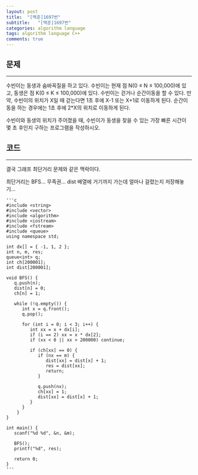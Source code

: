 ```yaml
---
layout: post
title:  "[백준]1697번"
subtitle:   "[백준]1697번"
categories: algorithm language 
tags: algorithm language C++
comments: true
---
```



## 문제
---
수빈이는 동생과 숨바꼭질을 하고 있다. 수빈이는 현재 점 N(0 ≤ N ≤ 100,000)에 있고, 동생은 점 K(0 ≤ K ≤ 100,000)에 있다. 수빈이는 걷거나 순간이동을 할 수 있다. 만약, 수빈이의 위치가 X일 때 걷는다면 1초 후에 X-1 또는 X+1로 이동하게 된다. 순간이동을 하는 경우에는 1초 후에 2*X의 위치로 이동하게 된다.

수빈이와 동생의 위치가 주어졌을 때, 수빈이가 동생을 찾을 수 있는 가장 빠른 시간이 몇 초 후인지 구하는 프로그램을 작성하시오.

## 코드
---

결국 그래프 최단거리 문제와 같은 맥락이다. 

최단거리는 BFS... 무족권... dist 배열에 거기까지 가는데 얼마나 걸렸는지 저장해놓기...  


    '''c
	#include <string>
	#include <vector>
	#include <algorithm>
	#include <iostream>
	#include <fstream>
	#include <queue>
	using namespace std;
	
	int dx[] = { -1, 1, 2 };
	int n, m, res;
	queue<int> q;
	int ch[200001];
	int dist[200001];
	
	void BFS() {
	   q.push(n);
	   dist[n] = 0;
	   ch[n] = 1;
	 
	   while (!q.empty()) {
	      int x = q.front();
	      q.pop();

	      for (int i = 0; i < 3; i++) {
	         int xx = x + dx[i];
	         if (i == 2) xx = x * dx[2];
	         if (xx < 0 || xx > 200000) continue;
	         
	         if (ch[xx] == 0) { 
	            if (nx == m) {
	               dist[xx] = dist[x] + 1;
	               res = dist[xx];
	               return;
	            }
	            
	            q.push(nx);
	            ch[xx] = 1;
	            dist[xx] = dist[x] + 1;
	         }
	      }
	    }
	}
	
	int main() {
	   scanf("%d %d", &n, &m);
	 
	   BFS();
	   printf("%d", res);
	
	   return 0;
	}
    '''

